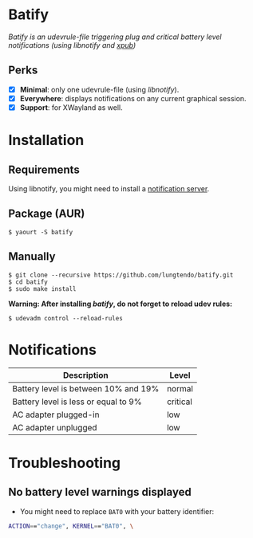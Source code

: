 Batify
======

*Batify is an udevrule-file triggering plug and critical battery level notifications
(using libnotify and [xpub](https://github.com/Ventto/xpub))*

## Perks

* [x] **Minimal**: only one udevrule-file (using *libnotify*).
* [x] **Everywhere**: displays notifications on any current graphical session.
* [x] **Support**: for XWayland as well.

# Installation

## Requirements

Using libnotify, you might need to install a [notification server](https://wiki.archlinux.org/index.php/Desktop_notifications).

## Package (AUR)

```
$ yaourt -S batify
```

## Manually

```
$ git clone --recursive https://github.com/lungtendo/batify.git
$ cd batify
$ sudo make install
```

**Warning: After installing *batify*, do not forget to reload udev rules:**

```
$ udevadm control --reload-rules
```

# Notifications

| Description | Level |
|---|---|
| Battery level is between 10% and 19% | normal |
| Battery level is less or equal to 9% | critical |
| AC adapter plugged-in | low |
| AC adapter unplugged | low |

# Troubleshooting

## No battery level warnings displayed

* You might need to replace `BAT0` with your battery identifier:

```bash
ACTION=="change", KERNEL=="BAT0", \
```
